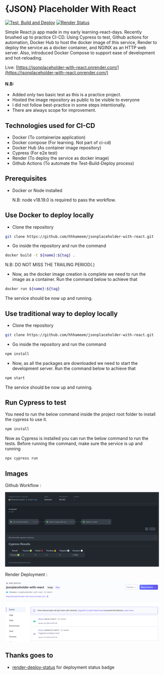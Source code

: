 # {JSON} Placeholder With React

[![Test, Build and Deploy](https://github.com/hhhameem/jsonplaceholder-with-react/actions/workflows/ci-cd.yml/badge.svg)](https://github.com/hhhameem/jsonplaceholder-with-react/actions/workflows/ci-cd.yml) [![Render Status](https://img.shields.io/badge/dynamic/json?url=https%3A%2F%2Frender-deploy-status-kkbv.onrender.com%2Fsrv-cmho51fqd2ns73ftn6og&query=%24.status&style=flat-square&logo=Render&label=Deployment)](https://dashboard.render.com/web/srv-cmho51fqd2ns73ftn6og)

Simple React.js app made in my early learning-react-days. Recently brushed up to practice CI-CD. Using Cypress to test, Github actions for automation, Docker Hub to host the docker image of this service, Render to deploy the service as a docker container, and NGINX as an HTTP web server. Also, introduced Docker Compose to support ease of development and hot-reloading.

Live: [https://jsonplaceholder-with-react.onrender.com/](https://jsonplaceholder-with-react.onrender.com/)

#### N.B:

- Added only two basic test as this is a practice project.
- Hosted the image repository as public to be visible to everyone
- I did not follow best-practice in some steps intentionally.
- There are always scope for improvement.

## Technologies used for CI-CD

- Docker (To containerize application)
- Docker compose (For learning. Not part of ci-cd)
- Docker Hub (As container image repository)
- Cypress (For e2e test)
- Render (To deploy the service as docker image)
- Github Actions (To automate the Test-Build-Deploy process)

## Prerequisites

- Docker or Node installed

  N.B: node v18.19.0 is required to pass the workflow.

## Use Docker to deploy locally

- Clone the repository

```bash
git clone https://github.com/hhhameem/jsonplaceholder-with-react.git
```

- Go inside the repository and run the command

```bash
docker build -t ${name}:${tag} .
```

N.B: DO NOT MISS THE TRAILING PERIOD(.)

- Now, as the docker image creation is complete we need to run the image as a container. Run the command below to achieve that

```bash
docker run ${name}:${tag}
```

The service should be now up and running.

## Use traditional way to deploy locally

- Clone the repository

```bash
git clone https://github.com/hhhameem/jsonplaceholder-with-react.git
```

- Go inside the repository and run the command

```bash
npm install
```

- Now, as all the packages are downloaded we need to start the development server. Run the command below to achieve that

```bash
npm start
```

The service should be now up and running.

## Run Cypress to test

You need to run the below command inside the project root folder to install the cypress to use it.

```bash
npm install
```

Now as Cypress is installed you can run the below command to run the tests. Before running the command, make sure the service is up and running

```bash
npx cypress run
```

## Images

Github Workflow :

![github-workflow](./public/images/github-workflow.png)

Render Deployment :

![render-deployment](./public/images/render-deployment.png)

## Thanks goes to

- [render-deploy-status](https://github.com/Cutaiar/render-deploy-status) for deployment status badge

